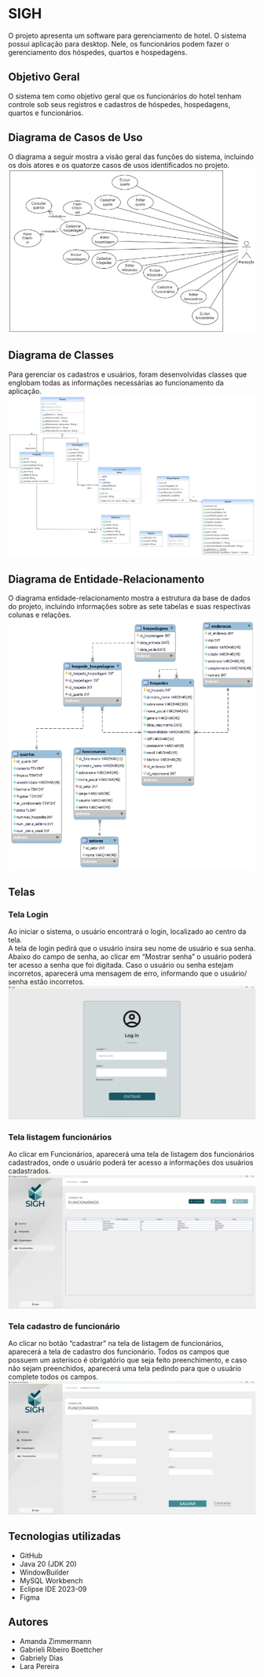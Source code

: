 # SIGH
O projeto apresenta um software para gerenciamento de hotel. O sistema possui aplicação para desktop. Nele, os funcionários podem fazer o gerenciamento dos hóspedes, quartos e hospedagens.

## Objetivo Geral
O sistema tem como objetivo geral que os funcionários do hotel tenham controle sob seus registros e cadastros de hóspedes, hospedagens, quartos e funcionários.

## Diagrama de Casos de Uso
O diagrama a seguir mostra a visão geral das funções do sistema, incluindo os dois atores e os quatorze casos de usos identificados no projeto.
<br>
![](https://github.com/Sigh-Sistema-de-Gerenciamento-de-Hotel/Repository-SIGH/blob/5fb004fb562199ba115ba1891b08079772a83298/CasosUsos.drawio.png)

## Diagrama de Classes
Para gerenciar os cadastros e usuários, foram desenvolvidas classes que englobam todas as informações necessárias ao funcionamento da aplicação. 
<br>
![](https://github.com/Sigh-Sistema-de-Gerenciamento-de-Hotel/Repository-SIGH/blob/5fb004fb562199ba115ba1891b08079772a83298/Sigh.umlcdd.png)

## Diagrama de Entidade-Relacionamento
O diagrama entidade-relacionamento mostra a estrutura da base de dados do projeto, incluindo informações sobre as sete tabelas e suas respectivas colunas e relações.
<br>
![](https://github.com/Sigh-Sistema-de-Gerenciamento-de-Hotel/Repository-SIGH/blob/c8a5fff6a9fdbe0e6fd896fa62b4d7cc1cc63073/BancoDeDados/Diagrama%20de%20Entidade%20e%20Relacionamento%20SIGH.png)

## Telas
###  Tela Login
Ao iniciar o sistema, o usuário encontrará o login, localizado ao centro da tela.
<br>
A tela de login pedirá que o usuário insira seu nome de usuário e sua senha. Abaixo do campo de senha, ao clicar em “Mostrar senha” o usuário poderá ter acesso a senha que foi digitada. Caso o usuário ou senha estejam incorretos, aparecerá uma mensagem de erro, informando que o usuário/ senha estão incorretos.
<br>
![](https://github.com/Sigh-Sistema-de-Gerenciamento-de-Hotel/Repository-SIGH/blob/5fb004fb562199ba115ba1891b08079772a83298/Login.png)

### Tela listagem funcionários
Ao clicar em Funcionários, aparecerá uma tela de listagem dos funcionários cadastrados, onde o usuário poderá ter acesso a informações dos usuários cadastrados. 
<br>
![](https://github.com/Sigh-Sistema-de-Gerenciamento-de-Hotel/Repository-SIGH/blob/5fb004fb562199ba115ba1891b08079772a83298/Listagem.png)

### Tela cadastro de funcionário
Ao clicar no botão “cadastrar” na tela de listagem de funcionários, aparecerá a tela de cadastro dos funcionário. Todos os campos que possuem um asterisco é obrigatório que seja feito preenchimento, e caso não sejam preenchidos, aparecerá uma tela pedindo para que o usuário complete todos os campos.
<br>
![](https://github.com/Sigh-Sistema-de-Gerenciamento-de-Hotel/Repository-SIGH/blob/5fb004fb562199ba115ba1891b08079772a83298/Cadastro.png)

## Tecnologias utilizadas
- GitHub
- Java 20 (JDK 20)
- WindowBuilder
- MySQL Workbench
- Eclipse IDE 2023-09
- Figma 
## Autores
- Amanda Zimmermann
- Gabrieli Ribeiro Boettcher
- Gabriely Dias
- Lara Pereira
